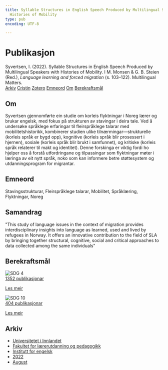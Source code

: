 ```yaml
---
title: Syllable Structures in English Speech Produced by Multilingual Speakers with
  Histories of Mobility
type: pub
encoding: UTF-8

---
```

<h1>Publikasjon</h1>
<article id="csl-bib-container-36B9WCRP" class="csl-bib-container">
  <div class="csl-bib-body"> <div class="csl-entry">Syvertsen, I. (2022). Syllable Structures in English Speech Produced by Multilingual Speakers with Histories of Mobility. I M. Monsen &#38; G. B. Steien (Red.), <i>Language learning and forced migration</i> (s. 103–122). Multilingual Matters.</div> </div>
  <div class="csl-bib-buttons">
    <a href="#taxonomy-article-36B9WCRP" alt="archive" class="csl-bib-button">Arkiv</a>
    <a href="https://app.cristin.no/results/show.jsf?id=2042997" alt="Cristin" class="csl-bib-button">Cristin</a>
    <a href="http://zotero.org/groups/5881554/items/36B9WCRP" alt="Zotero" class="csl-bib-button">Zotero</a>
    <a href="#keywords-article-36B9WCRP" alt="keywords" class="csl-bib-button">Emneord</a>
    <a href="#about-article-36B9WCRP" alt="about_pub" class="csl-bib-button">Om</a>
    <a href="#sdg-article-36B9WCRP" alt="sdg" class="csl-bib-button">Berekraftsmål</a>
  </div>
  <div id="csl-bib-meta-container-36B9WCRP"></div>
</article>
<div id="csl-bib-meta-36B9WCRP" class="csl-bib-meta">
  <article id="about-article-36B9WCRP" class="about_pub-article">
    <h1>Om</h1>
    Syvertsen gjennomførte ein studie om korleis flyktningar i Noreg lærer og brukar engelsk, med fokus på strukturen av stavingar i deira tale. Ved å undersøke språklege erfaringar til fleirspråklege talarar med mobilitetshistorikk, kombinerer studien ulike tilnærmingar—strukturelle (korleis språk er bygd opp), kognitive (korleis språk blir prosessert i hjernen), sosiale (korleis språk blir brukt i samfunnet), og kritiske (korleis språk relaterer til makt og identitet). Denne forskinga er viktig fordi ho hjelper oss å forstå utfordringane og tilpassingar som flyktningar møter i læringa av eit nytt språk, noko som kan informere betre støttesystem og utdanningsprogram for migrantar.
  </article>
  <article id="keywords-article-36B9WCRP" class="keywords-article">
    <h1>Emneord</h1>
    Stavingsstrukturar, Fleirspråklege talarar, Mobilitet, Språklæring, Flyktningar, Noreg
  </article>
  <article id="abstract-article-36B9WCRP" class="abstract-article">
    <h1>Samandrag</h1>
    "This study of language issues in the context of migration provides interdisciplinary insights into language as learned, used and lived by refugees in Norway. It offers an innovative contribution to the field of SLA by bringing together structural, cognitive, social and critical approaches to data collected among the same individuals"
  </article>
  <article id="sdg-article-36B9WCRP" class="sdg-article">
    <h1>Berekraftsmål</h1>
    <div class="sdg-container"><div id="sdg4" class="sdg">
        <img src="{{< params subfolder >}}images/sdg/sdg04_nn.png" class="image" alt="SDG 4">
        <div class="sdg-overlay">
          <a href="{{< params subfolder >}}nn/archive/?sdg=4#archive" class="sdg-publication-count"><span>1352</span> publikasjonar</a>
          <p><a href="https://fn.no/om-fn/fns-baerekraftsmaal/god-utdanning?lang=nno-NO" class="sdg-read-more">Les meir</a></p>
        </div>
      </div> <div id="sdg10" class="sdg">
        <img src="{{< params subfolder >}}images/sdg/sdg10_nn.png" class="image" alt="SDG 10">
        <div class="sdg-overlay">
          <a href="{{< params subfolder >}}nn/archive/?sdg=10#archive" class="sdg-publication-count"><span>404</span> publikasjonar</a>
          <p><a href="https://fn.no/om-fn/fns-baerekraftsmaal/mindre-ulikhet?lang=nno-NO" class="sdg-read-more">Les meir</a></p>
        </div>
      </div></div>
  </article>
  <article id="taxonomy-article-36B9WCRP" class="taxonomy-article">
    <h1>Arkiv</h1>
    <ul>
      <li><a href="{{< params subfolder >}}nn/archive/?key=3DCRN523">Universitetet i Innlandet</a></li>
      <li><a href="{{< params subfolder >}}nn/archive/?key=WYNZA47F">Fakultet for lærerutdanning og pedagogikk</a></li>
      <li><a href="{{< params subfolder >}}nn/archive/?key=THSB4HN9">Institutt for engelsk</a></li>
      <li><a href="{{< params subfolder >}}nn/archive/?key=XKUIVBV8">2022</a></li>
      <li><a href="{{< params subfolder >}}nn/archive/?key=EAKYMEPA">August</a></li>
    </ul>
  </article>
</div>
